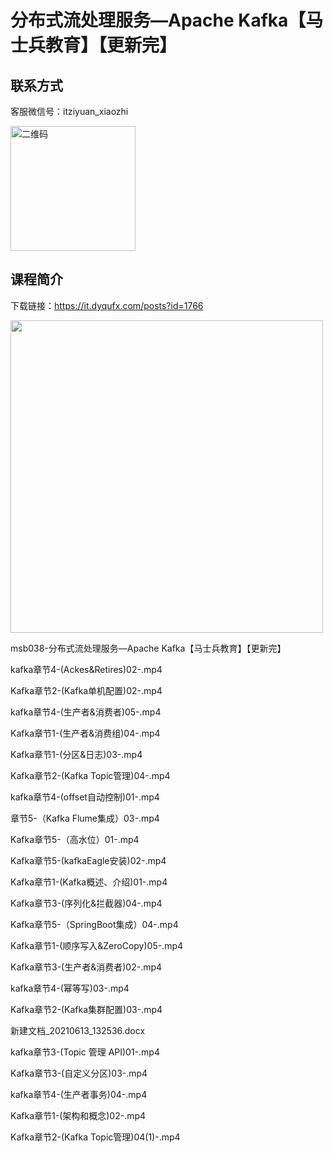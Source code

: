 # 分布式流处理服务—Apache Kafka【马士兵教育】【更新完】

## 联系方式

客服微信号：itziyuan_xiaozhi

<img src="https://ziyuanyun.oss-cn-guangzhou.aliyuncs.com/common/20240614073449/666b82192834a.jpg" width="200" height="200" alt="二维码">

## 课程简介

下载链接：https://it.dyqufx.com/posts?id=1766

<img src="https://ziyuanyun.oss-cn-guangzhou.aliyuncs.com/yun/20240515183529/66448ff10c2d4.jpg" width="500" alt="">

  msb038-分布式流处理服务—Apache Kafka【马士兵教育】【更新完】

 kafka章节4-(Ackes&amp;Retires)02-.mp4

 Kafka章节2-(Kafka单机配置)02-.mp4

 kafka章节4-(生产者&amp;消费者)05-.mp4

 Kafka章节1-(生产者&amp;消费组)04-.mp4

 Kafka章节1-(分区&amp;日志)03-.mp4

 Kafka章节2-(Kafka Topic管理)04-.mp4

 kafka章节4-(offset自动控制)01-.mp4

 章节5-（Kafka Flume集成）03-.mp4

 Kafka章节5-（高水位）01-.mp4

 Kafka章节5-(kafkaEagle安装)02-.mp4

 Kafka章节1-(Kafka概述、介绍)01-.mp4

 Kafka章节3-(序列化&amp;拦截器)04-.mp4

 Kafka章节5-（SpringBoot集成）04-.mp4

 Kafka章节1-(顺序写入&amp;ZeroCopy)05-.mp4

 Kafka章节3-(生产者&amp;消费者)02-.mp4

 kafka章节4-(幂等写)03-.mp4

 Kafka章节2-(Kafka集群配置)03-.mp4

 新建文档_20210613_132536.docx

 kafka章节3-(Topic 管理 API)01-.mp4

 Kafka章节3-(自定义分区)03-.mp4

 kafka章节4-(生产者事务)04-.mp4

 Kafka章节1-(架构和概念)02-.mp4

 Kafka章节2-(Kafka Topic管理)04(1)-.mp4

  